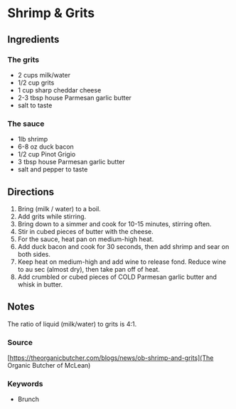 # Shrimp & Grits

## Ingredients

### The grits

- 2 cups milk/water
- 1/2 cup grits
- 1 cup sharp cheddar cheese
- 2-3 tbsp house Parmesan garlic butter
- salt to taste

### The sauce

- 1lb shrimp
- 6-8 oz duck bacon
- 1/2 cup Pinot Grigio
- 3 tbsp house Parmesan garlic butter
- salt and pepper to taste

## Directions

1. Bring (milk / water) to a boil.
1. Add grits while stirring.
1. Bring down to a simmer and cook for 10-15 minutes, stirring often.
1. Stir in cubed pieces of butter with the cheese.
1. For the sauce, heat pan on medium-high heat.
1. Add duck bacon and cook for 30 seconds, then add shrimp and sear on both sides.
1. Keep heat on medium-high and add wine to release fond. Reduce wine to au sec
   (almost dry), then take pan off of heat.
1. Add crumbled or cubed pieces of COLD Parmesan garlic butter and whisk in butter.

## Notes

The ratio of liquid (milk/water) to grits is 4:1.

### Source

[https://theorganicbutcher.com/blogs/news/ob-shrimp-and-grits](The Organic Butcher of McLean)

### Keywords

- Brunch
